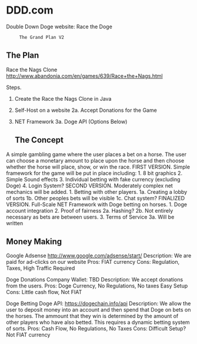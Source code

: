 DDD.com
=======

Double Down Doge website: Race the Doge

       	 The Grand Plan V2

   The Plan
   --------
Race the Nags Clone
http://www.abandonia.com/en/games/639/Race+the+Nags.html
   
   Steps.
1. Create the Race the Nags Clone in Java
2. Self-Host on a website
    2a. Accept Donations for the Game
3. NET Framework
    3a. Doge API (Options Below)

   The Concept
   -----------
A simple gambling game where the user places a bet on a horse.
The user can choose a monetary amount to place upon the horse
and then choose whether the horse will place, show, or win the
race. 
   FIRST VERSION.
Simple framework for the game will be put in place including:
     1. 8 bit graphics 
     2. Simple Sound effects
     3. Individual betting with fake currency (excluding Doge)
     4. Login System?
   SECOND VERSION.
Moderately complex net mechanics will be added. 
     1. Betting with other players.
	 1a. Creating a lobby of sorts
	 1b. Other peoples bets will be visible
	 1c. Chat system?
   FINALIZED VERSION.
Full-Scale NET Framework with Doge betting on horses.
     1. Doge account integration
     2. Proof of fairness
	 2a. Hashing?
	 2b. Not entirely necessary as bets are between users.
     3. Terms of Service
	 3a. Will be written
	 
   Money Making
   ------------
   
Google Adsense
http://www.google.com/adsense/start/
Description:
   We are paid for ad-clicks on our website
	Pros: FIAT currency
	Cons: Regulation, Taxes, High Traffic Required

Doge Donations
Company Wallet:
TBD
Description:
   We accept donations from the users.
	Pros: Doge Currency, No Regulations, No taxes
	      Easy Setup
	Cons: Little cash flow, Not FIAT

Doge Betting
Doge API:
https://dogechain.info/api
Description:
   We allow the user to deposit money into an account
   and then spend that Doge on bets on the horses. The
   ammount that they win is determined by the amount
   of other players who have also betted. This requires
   a dynamic betting system of sorts.
	Pros: Cash Flow, No Regulations, No Taxes
	Cons: Difficult Setup? Not FIAT currency
